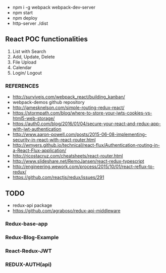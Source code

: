 
- npm i -g webpack webpack-dev-server
- npm start
- npm deploy
- http-server ./dist

## React POC functionalities
1. List with Search 
2. Add, Update, Delete
3. File Upload
4. Calendar
5. Login/ Logout

### REFERENCES

- http://survivejs.com/webpack_react/building_kanban/
- webpack-demos github repository
- http://jamesknelson.com/simple-routing-redux-react/
- https://stormpath.com/blog/where-to-store-your-jwts-cookies-vs-html5-web-storage/
- https://auth0.com/blog/2016/01/04/secure-your-react-and-redux-app-with-jwt-authentication
- http://www.aaron-powell.com/posts/2015-06-08-implementing-security-in-react-with-react-router.html
- http://wmyers.github.io/technical/react-flux/Authentication-routing-in-a-React-Flux-application/
- http://ricostacruz.com/cheatsheets/react-router.html
- http://www.slideshare.net/RemoJansen/react-redux-typescript
- http://engineering.wework.com/process/2015/10/01/react-reflux-to-redux/
- https://github.com/reactjs/redux/issues/291
## TODO
- redux-api package
- https://github.com/agraboso/redux-api-middleware

### Redux-base-app
### Redux-Blog-Example
### React-Redux-JWT
### REDUX-AUTH(api)